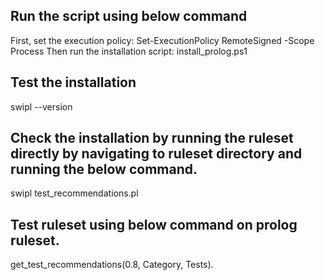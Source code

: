 ## Run the script using below command
First, set the execution policy:
Set-ExecutionPolicy RemoteSigned -Scope Process
Then run the installation script:
install_prolog.ps1

## Test the installation
swipl --version

## Check the installation by running the ruleset directly by navigating to ruleset directory and running the below command.
swipl test_recommendations.pl

## Test ruleset using below command on prolog ruleset.
get_test_recommendations(0.8, Category, Tests).